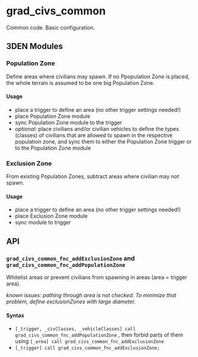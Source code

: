 # grad\_civs\_common

Common code. Basic configuration.

## 3DEN Modules

### Population Zone

Define areas where civilians may spawn. If no Ppopulation Zone is placed, the whole terrain is assumed to be one big Population Zone.

#### Usage

* place a trigger to define an area (no other trigger settings needed!)
* place Population Zone module
* sync Population Zone module to the trigger
* _optional:_ place civilians and/or civilian vehicles to define the types (classes) of civilians that are allowed to spawn in the respective population zone, and sync them to either the Population Zone trigger or to the Population Zone module


### Exclusion Zone

From existing Population Zones, subtract areas  where civilian may *not* spawn.

#### Usage

* place a trigger to define an area (no other trigger settings needed!)
* place Exclusion Zone module
* sync module to trigger


## API

### `grad_civs_common_fnc_addExclusionZone` and `grad_civs_common_fnc_addPopulationZone`

Whitelist areas or prevent civilians from spawning in areas (area = trigger area).

*known issues: pathing through area is not checked. To minimize that problem, define exclusionZones with large diameter.*

#### Syntax

* `[_trigger, _civClasses, _vehicleClasses] call grad_civs_common_fnc_addPopulationZone` , then forbid parts of them using `[_area] call grad_civs_common_fnc_addExclusionZone`
* `[_trigger] call grad_civs_common_fnc_addExclusionZone;`  
